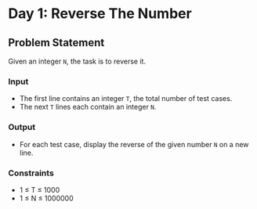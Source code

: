 # Day 1: Reverse The Number

## Problem Statement

Given an integer `N`, the task is to reverse it.

### Input

- The first line contains an integer `T`, the total number of test cases.
- The next `T` lines each contain an integer `N`.

### Output

- For each test case, display the reverse of the given number `N` on a new line.


 ### Constraints 
 
 - 1 ≤ T ≤ 1000
 - 1 ≤ N ≤ 1000000
